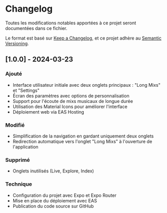 # Changelog

Toutes les modifications notables apportées à ce projet seront documentées dans ce fichier.

Le format est basé sur [Keep a Changelog](https://keepachangelog.com/fr/1.1.0/),
et ce projet adhère au [Semantic Versioning](https://semver.org/spec/v2.0.0.html).

## [1.0.0] - 2024-03-23

### Ajouté
- Interface utilisateur initiale avec deux onglets principaux : "Long Mixs" et "Settings"
- Écran des paramètres avec options de personnalisation
- Support pour l'écoute de mixs musicaux de longue durée
- Utilisation des Material Icons pour améliorer l'interface
- Déploiement web via EAS Hosting

### Modifié
- Simplification de la navigation en gardant uniquement deux onglets
- Redirection automatique vers l'onglet "Long Mixs" à l'ouverture de l'application

### Supprimé
- Onglets inutilisés (Live, Explore, Index)

### Technique
- Configuration du projet avec Expo et Expo Router
- Mise en place du déploiement avec EAS
- Publication du code source sur GitHub 